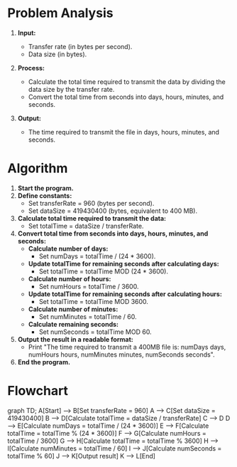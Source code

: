 # Problem Analysis
1. **Input:**
   - Transfer rate (in bytes per second).
   - Data size (in bytes).
   
2. **Process:**
   - Calculate the total time required to transmit the data by dividing the data size by the transfer rate.
   - Convert the total time from seconds into days, hours, minutes, and seconds.

3. **Output:**
   - The time required to transmit the file in days, hours, minutes, and seconds.

# Algorithm 
1. **Start the program.**
2. **Define constants:**
   - Set transferRate = 960 (bytes per second).
   - Set dataSize = 419430400 (bytes, equivalent to 400 MB).
3. **Calculate total time required to transmit the data:**
   - Set totalTime = dataSize / transferRate.
4. **Convert total time from seconds into days, hours, minutes, and seconds:**
   - **Calculate number of days:**
     - Set numDays = totalTime / (24 * 3600).
   - **Update totalTime for remaining seconds after calculating days:**
     - Set totalTime = totalTime MOD (24 * 3600).
   - **Calculate number of hours:**
     - Set numHours = totalTime / 3600.
   - **Update totalTime for remaining seconds after calculating hours:**
     - Set totalTime = totalTime MOD 3600.
   - **Calculate number of minutes:**
     - Set numMinutes = totalTime / 60.
   - **Calculate remaining seconds:**
     - Set numSeconds = totalTime MOD 60.
5. **Output the result in a readable format:**
   - Print "The time required to transmit a 400MB file is: numDays days, numHours hours, numMinutes minutes, numSeconds seconds".
6. **End the program.**

# Flowchart
graph TD;
    A[Start] --> B[Set transferRate = 960]
    A --> C[Set dataSize = 419430400]
    B --> D[Calculate totalTime = dataSize / transferRate]
    C --> D
    D --> E[Calculate numDays = totalTime / (24 * 3600)]
    E --> F[Calculate totalTime = totalTime % (24 * 3600)]
    F --> G[Calculate numHours = totalTime / 3600]
    G --> H[Calculate totalTime = totalTime % 3600]
    H --> I[Calculate numMinutes = totalTime / 60]
    I --> J[Calculate numSeconds = totalTime % 60]
    J --> K[Output result]
    K --> L[End]

